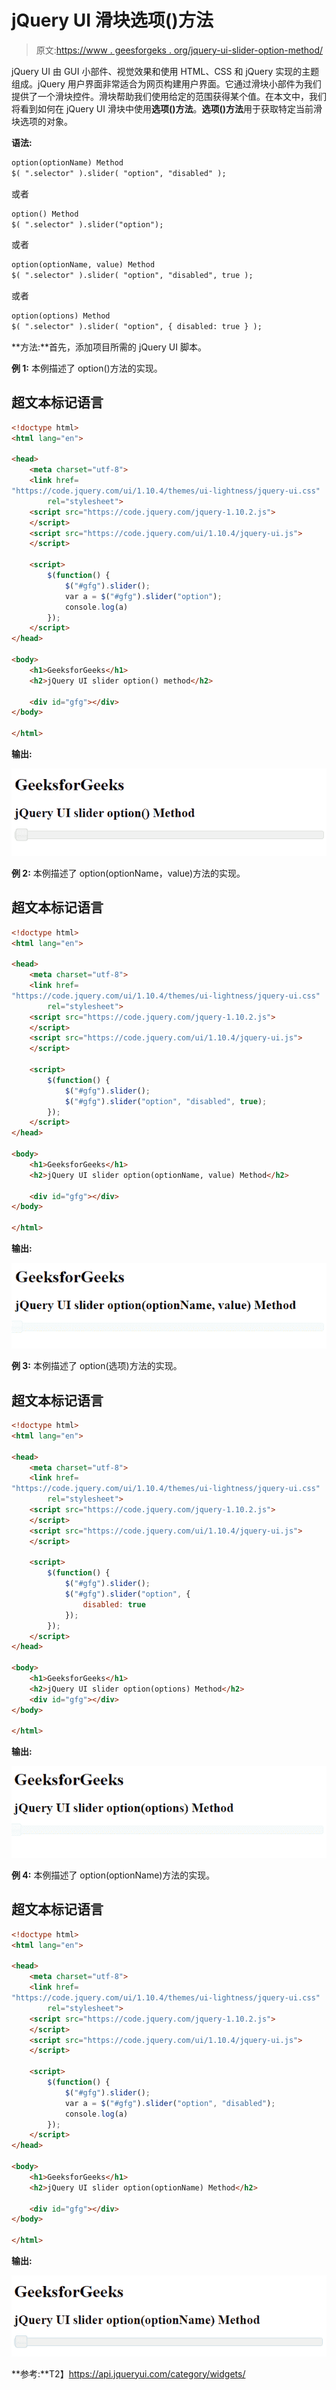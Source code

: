 # jQuery UI 滑块选项()方法

> 原文:[https://www . geesforgeks . org/jquery-ui-slider-option-method/](https://www.geeksforgeeks.org/jquery-ui-slider-option-method/)

jQuery UI 由 GUI 小部件、视觉效果和使用 HTML、CSS 和 jQuery 实现的主题组成。jQuery 用户界面非常适合为网页构建用户界面。它通过滑块小部件为我们提供了一个滑块控件。滑块帮助我们使用给定的范围获得某个值。在本文中，我们将看到如何在 jQuery UI 滑块中使用**选项()方法**。**选项()方法**用于获取特定当前滑块选项的对象。

**语法:**

```html
option(optionName) Method
$( ".selector" ).slider( "option", "disabled" );
```

或者

```html
option() Method
$( ".selector" ).slider("option");
```

或者

```html
option(optionName, value) Method
$( ".selector" ).slider( "option", "disabled", true );

```

或者

```html
option(options) Method
$( ".selector" ).slider( "option", { disabled: true } );
```

**方法:**首先，添加项目所需的 jQuery UI 脚本。

> <link href="“https://code.jquery.com/ui/1.10.4/themes/ui-lightness/jquery-ui.css”" rel="“stylesheet”">

**例 1:** 本例描述了 option()方法的实现。

## 超文本标记语言

```html
<!doctype html>
<html lang="en">

<head>
    <meta charset="utf-8">
    <link href=
"https://code.jquery.com/ui/1.10.4/themes/ui-lightness/jquery-ui.css"
        rel="stylesheet">
    <script src="https://code.jquery.com/jquery-1.10.2.js">
    </script>
    <script src="https://code.jquery.com/ui/1.10.4/jquery-ui.js">
    </script>

    <script>
        $(function() {
            $("#gfg").slider();
            var a = $("#gfg").slider("option");
            console.log(a)
        });
    </script>
</head>

<body>
    <h1>GeeksforGeeks</h1>
    <h2>jQuery UI slider option() method</h2>

    <div id="gfg"></div>
</body>

</html>
```

**输出:**

![](img/8c6812e1c1b642ee2fe282c2fa8b910c.png)

**例 2:** 本例描述了 option(optionName，value)方法的实现。

## 超文本标记语言

```html
<!doctype html>
<html lang="en">

<head>
    <meta charset="utf-8">
    <link href=
"https://code.jquery.com/ui/1.10.4/themes/ui-lightness/jquery-ui.css"
        rel="stylesheet">
    <script src="https://code.jquery.com/jquery-1.10.2.js">
    </script>
    <script src="https://code.jquery.com/ui/1.10.4/jquery-ui.js">
    </script>

    <script>
        $(function() {
            $("#gfg").slider();
            $("#gfg").slider("option", "disabled", true);
        });
    </script>
</head>

<body>
    <h1>GeeksforGeeks</h1>
    <h2>jQuery UI slider option(optionName, value) Method</h2>

    <div id="gfg"></div>
</body>

</html>
```

**输出:**

![](img/bed765af855b325de9acd90be91229ee.png)

**例 3:** 本例描述了 option(选项)方法的实现。

## 超文本标记语言

```html
<!doctype html>
<html lang="en">

<head>
    <meta charset="utf-8">
    <link href=
"https://code.jquery.com/ui/1.10.4/themes/ui-lightness/jquery-ui.css"
        rel="stylesheet">
    <script src="https://code.jquery.com/jquery-1.10.2.js">
    </script>
    <script src="https://code.jquery.com/ui/1.10.4/jquery-ui.js">
    </script>

    <script>
        $(function() {
            $("#gfg").slider();
            $("#gfg").slider("option", {
                disabled: true
            });
        });
    </script>
</head>

<body>
    <h1>GeeksforGeeks</h1>
    <h2>jQuery UI slider option(options) Method</h2>
    <div id="gfg"></div>
</body>

</html>
```

**输出:**

![](img/3c1d89e43460be55068cb82ca41d9e65.png)

**例 4:** 本例描述了 option(optionName)方法的实现。

## 超文本标记语言

```html
<!doctype html>
<html lang="en">

<head>
    <meta charset="utf-8">
    <link href=
"https://code.jquery.com/ui/1.10.4/themes/ui-lightness/jquery-ui.css"
        rel="stylesheet">
    <script src="https://code.jquery.com/jquery-1.10.2.js">
    </script>
    <script src="https://code.jquery.com/ui/1.10.4/jquery-ui.js">
    </script>

    <script>
        $(function() {
            $("#gfg").slider();
            var a = $("#gfg").slider("option", "disabled");
            console.log(a)
        });
    </script>
</head>

<body>
    <h1>GeeksforGeeks</h1>
    <h2>jQuery UI slider option(optionName) Method</h2>

    <div id="gfg"></div>
</body>

</html>
```

**输出:**

![](img/ba132a723bdc1b3bec58b9d87ac25c95.png)

**参考:**T2】https://api.jqueryui.com/category/widgets/